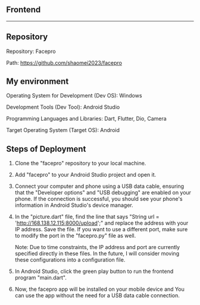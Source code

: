 ## Frontend
---

## Repository
Repository: Facepro

Path: https://github.com/shaomei2023/facepro
      
## My environment
Operating System for Development (Dev OS): Windows

Development Tools (Dev Tool): Android Studio

Programming Languages and Libraries: Dart, Flutter, Dio, Camera

Target Operating System (Target OS): Android   

## Steps of Deployment 
1. Clone the "facepro" repository to your local machine.
2. Add "facepro" to your Android Studio project and open it.
3. Connect your computer and phone using a USB data cable, ensuring that the "Developer options" and "USB debugging" are enabled on your phone. If the connection is successful, you should see your phone's information in Android Studio's device manager.
4. In the "picture.dart" file, find the line that says "String url = 'http://168.138.12.115:8000/upload';" and replace the address with your IP address. Save the file. If you want to use a different port, make sure to modify the port in the "facepro.py" file as well.
  
   Note: Due to time constraints, the IP address and port are currently specified directly in these files. In the future, I will consider moving these configurations into a configuration file.
5. In Android Studio, click the green play button to run the frontend program "main.dart".
6. Now, the facepro app will be installed on your mobile device and You can use the app without the need for a USB data cable connection.

